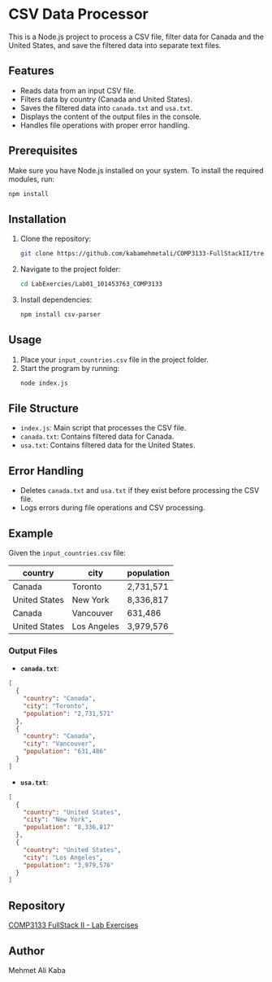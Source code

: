 
# CSV Data Processor

This is a Node.js project to process a CSV file, filter data for Canada and the United States, and save the filtered data into separate text files.

## Features
- Reads data from an input CSV file.
- Filters data by country (Canada and United States).
- Saves the filtered data into `canada.txt` and `usa.txt`.
- Displays the content of the output files in the console.
- Handles file operations with proper error handling.

## Prerequisites
Make sure you have Node.js installed on your system. To install the required modules, run:

```bash
npm install
```

## Installation

1. Clone the repository:
   ```bash
   git clone https://github.com/kabamehmetali/COMP3133-FullStackII/tree/main/LabExercies/Lab01_101453763_COMP3133
   ```

2. Navigate to the project folder:
   ```bash
   cd LabExercies/Lab01_101453763_COMP3133
   ```

3. Install dependencies:
   ```bash
   npm install csv-parser
   ```

## Usage

1. Place your `input_countries.csv` file in the project folder.
2. Start the program by running:
   ```bash
   node index.js
   ```

## File Structure
- `index.js`: Main script that processes the CSV file.
- `canada.txt`: Contains filtered data for Canada.
- `usa.txt`: Contains filtered data for the United States.

## Error Handling
- Deletes `canada.txt` and `usa.txt` if they exist before processing the CSV file.
- Logs errors during file operations and CSV processing.

## Example
Given the `input_countries.csv` file:

| country         | city       | population |
|-----------------|------------|------------|
| Canada          | Toronto    | 2,731,571  |
| United States   | New York   | 8,336,817  |
| Canada          | Vancouver  | 631,486    |
| United States   | Los Angeles| 3,979,576  |

### Output Files
- **`canada.txt`**:
```json
[
  {
    "country": "Canada",
    "city": "Toronto",
    "population": "2,731,571"
  },
  {
    "country": "Canada",
    "city": "Vancouver",
    "population": "631,486"
  }
]
```

- **`usa.txt`**:
```json
[
  {
    "country": "United States",
    "city": "New York",
    "population": "8,336,817"
  },
  {
    "country": "United States",
    "city": "Los Angeles",
    "population": "3,979,576"
  }
]
```

## Repository
[COMP3133 FullStack II - Lab Exercises](https://github.com/kabamehmetali/COMP3133-FullStackII/tree/main/LabExercies/Lab01_101453763_COMP3133)

## Author
Mehmet Ali Kaba
